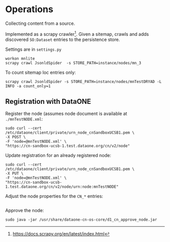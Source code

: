 # Operations

Collecting content from a source.

Implemented as a scrapy crawler[^scrapy]. Given a sitemap, crawls and adds discovered `SO:Dataset` entries to the persistence store.

Settings are in `settings.py`

```
workon mnlite
scrapy crawl JsonldSpider  -s STORE_PATH=instance/nodes/mn_3
```

To count sitemap loc entries only:

```
scrapy crawl JsonldSpider -s STORE_PATH=instance/nodes/mnTestDRYAD -L INFO -a count_only=1
```


[^scrapy]: https://docs.scrapy.org/en/latest/index.html


## Registration with DataONE

Register the node (assumes node document is available at `./mnTestNODE.xml`: 
```
sudo curl --cert /etc/dataone/client/private/urn_node_cnSandboxUCSB1.pem \
-X POST \
-F 'node=@mnTestNODE.xml' \
"https://cn-sandbox-ucsb-1.test.dataone.org/cn/v2/node"
```

Update registration for an already registered node:
```
sudo curl --cert /etc/dataone/client/private/urn_node_cnSandboxUCSB1.pem \
-X PUT \
-F 'node=@mnTestNODE.xml' \
"https://cn-sandbox-ucsb-1.test.dataone.org/cn/v2/node/urn:node:mnTestNODE"
```

Adjust the node properties for the `CN_*` entries:
```
```

Approve the node:
```
sudo java -jar /usr/share/dataone-cn-os-core/d1_cn_approve_node.jar
```

